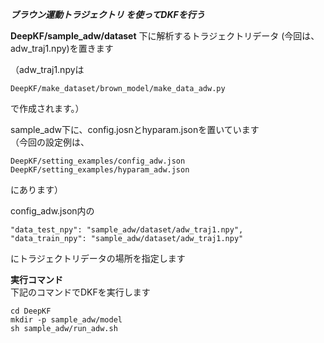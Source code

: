 ***ブラウン運動トラジェクトリ を使ってDKFを行う***

**DeepKF/sample_adw/dataset** 下に解析するトラジェクトリデータ (今回は、adw_traj1.npy)を置きます  
  
（adw_traj1.npyは 
```
DeepKF/make_dataset/brown_model/make_data_adw.py 
``` 
で作成されます。）　　

sample_adw下に、config.josnとhyparam.jsonを置いています  
（今回の設定例は、  
```
DeepKF/setting_examples/config_adw.json   
DeepKF/setting_examples/hyparam_adw.json  
```
にあります）  

config_adw.json内の  
```
"data_test_npy": "sample_adw/dataset/adw_traj1.npy",  
"data_train_npy": "sample_adw/dataset/adw_traj1.npy"  
```
にトラジェクトリデータの場所を指定します  

**実行コマンド**   
下記のコマンドでDKFを実行します   
   
```
cd DeepKF  
mkdir -p sample_adw/model  
sh sample_adw/run_adw.sh
```


  
